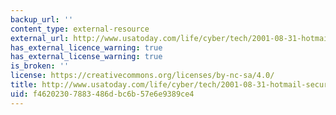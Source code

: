 ```yaml
---
backup_url: ''
content_type: external-resource
external_url: http://www.usatoday.com/life/cyber/tech/2001-08-31-hotmail-security.htm
has_external_licence_warning: true
has_external_license_warning: true
is_broken: ''
license: https://creativecommons.org/licenses/by-nc-sa/4.0/
title: http://www.usatoday.com/life/cyber/tech/2001-08-31-hotmail-security.htm
uid: f4620230-7883-486d-bc6b-57e6e9389ce4
---
```

